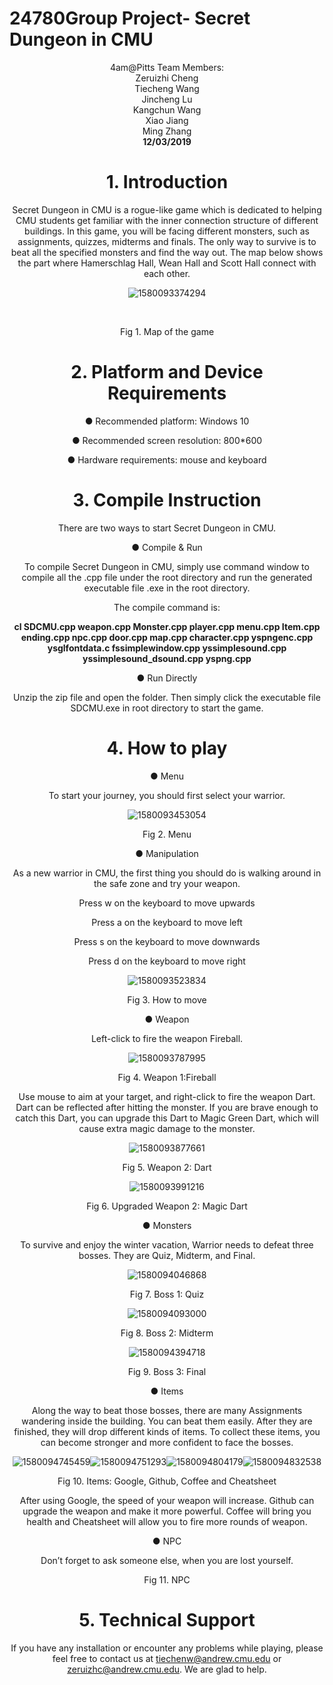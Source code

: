 # 24780Group Project- Secret Dungeon in CMU



<center>4am@Pitts Team Members:</center>

<center>Zeruizhi Cheng

<center>Tiecheng Wang

<center>Jincheng Lu

<center>Kangchun Wang

<center>Xiao Jiang

<center>Ming Zhang

<center><strong>12/03/2019</strong></center>

# 1. Introduction

Secret Dungeon in CMU is a rogue-like game which is dedicated to helping CMU students get familiar with the inner connection structure of different buildings. In this game, you will be facing different monsters, such as assignments, quizzes, midterms and finals. The only way to survive is to beat all the specified monsters and find the way out. The map below shows the part where Hamerschlag Hall, Wean Hall and Scott Hall connect with each other.

![1580093374294](https://github.com/MarvelousV/24780FinalProject/blob/master/ReadMe%20Image/1580093359672.png)

​           

<center>Fig 1. Map of the game</center>



# 2. Platform and Device Requirements

●   Recommended platform: Windows 10

●   Recommended screen resolution: 800*600

●   Hardware requirements: mouse and keyboard

# 3. Compile Instruction

There are two ways to start Secret Dungeon in CMU. 

●   Compile & Run

To compile Secret Dungeon in CMU, simply use command window to compile all the .cpp file under the root directory and run the generated executable file .exe in the root directory.

The compile command is: 

**cl SDCMU.cpp weapon.cpp Monster.cpp player.cpp menu.cpp Item.cpp ending.cpp npc.cpp door.cpp map.cpp character.cpp yspngenc.cpp ysglfontdata.c fssimplewindow.cpp yssimplesound.cpp yssimplesound_dsound.cpp yspng.cpp**

 

●   Run Directly

Unzip the zip file and open the folder. Then simply click the executable file SDCMU.exe in root directory to start the game.

# 4. How to play

●  Menu

To start your journey, you should first select your warrior. 

![1580093453054](C:\Users\MarvelousV\AppData\Roaming\Typora\typora-user-images\1580093453054.png)

<center>Fig 2. Menu

 

●  Manipulation

As a new warrior in CMU, the first thing you should do is walking around in the safe zone and try your weapon. 

 

Press w on the keyboard to move upwards

Press a on the keyboard to move left

Press s on the keyboard to move downwards

Press d on the keyboard to move right

![1580093523834](C:\Users\MarvelousV\AppData\Roaming\Typora\typora-user-images\1580093523834.png)

<Center>Fig 3. How to move

 

●  Weapon

Left-click to fire the weapon Fireball. 

  <div align=center>
      
  </div>

![1580093787995](C:\Users\MarvelousV\AppData\Roaming\Typora\typora-user-images\1580093796847.png)

<center>Fig 4. Weapon 1:Fireball

 

Use mouse to aim at your target, and right-click to fire the weapon Dart. Dart can be reflected after hitting the monster. If you are brave enough to catch this Dart, you can upgrade this Dart to Magic Green Dart, which will cause extra magic damage to the monster.

![1580093877661](C:\Users\MarvelousV\AppData\Roaming\Typora\typora-user-images\1580093877661.png)

<center>Fig 5. Weapon 2: Dart

 

![1580093991216](C:\Users\MarvelousV\AppData\Roaming\Typora\typora-user-images\1580093991216.png)

<center>Fig 6. Upgraded Weapon 2: Magic Dart

 

●  Monsters

To survive and enjoy the winter vacation, Warrior needs to defeat three bosses. They are Quiz, Midterm, and Final.

![1580094046868](C:\Users\MarvelousV\AppData\Roaming\Typora\typora-user-images\1580094046868.png)

<center>Fig 7. Boss 1: Quiz



![1580094093000](C:\Users\MarvelousV\AppData\Roaming\Typora\typora-user-images\1580094093000.png)

<center>Fig 8. Boss 2: Midterm

![1580094394718](C:\Users\MarvelousV\AppData\Roaming\Typora\typora-user-images\1580094394718.png)

<center>Fig 9. Boss 3: Final

 

●  Items 

Along the way to beat those bosses, there are many Assignments wandering inside the building. You can beat them easily. After they are finished, they will drop different kinds of items. To collect these items, you can become stronger and more confident to face the bosses.

![1580094745459](C:\Users\MarvelousV\AppData\Roaming\Typora\typora-user-images\1580094745459.png)![1580094751293](C:\Users\MarvelousV\AppData\Roaming\Typora\typora-user-images\1580094751293.png)![1580094804179](C:\Users\MarvelousV\AppData\Roaming\Typora\typora-user-images\1580094804179.png)![1580094832538](C:\Users\MarvelousV\AppData\Roaming\Typora\typora-user-images\1580094832538.png)

<center>Fig 10. Items: Google, Github, Coffee and Cheatsheet

 

After using Google, the speed of your weapon will increase. Github can upgrade the weapon and make it more powerful. Coffee will bring you health and Cheatsheet will allow you to fire more rounds of weapon.

 

 

 

 

 

 

 

 

 

●  NPC

Don’t forget to ask someone else, when you are lost yourself.

  

Fig 11. NPC

# 5. Technical Support

If you have any installation or encounter any problems while playing, please feel free to contact us at [tiechenw@andrew.cmu.edu](mailto:tiechenw@andrew.cmu.edu) or [zeruizhc@andrew.cmu.edu](mailto:zeruizhc@andrew.cmu.edu). We are glad to help.
